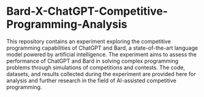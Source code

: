 # Bard-X-ChatGPT-Competitive-Programming-Analysis

This repository contains an experiment exploring the competitive programming capabilities of ChatGPT and Bard, a state-of-the-art language model powered by artificial intelligence. The experiment aims to assess the performance of ChatGPT and Bard in solving complex programming problems through simulations of competitions and contests. The code, datasets, and results collected during the experiment are provided here for analysis and further research in the field of AI-assisted competitive programming.
